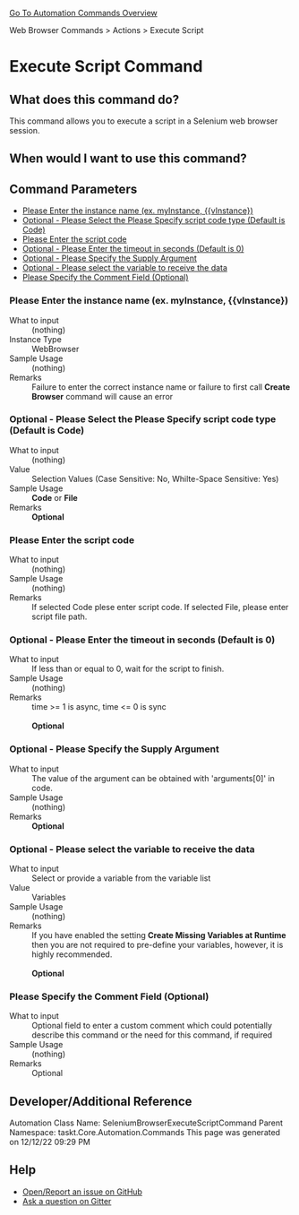 <!--TITLE: Execute Script Command -->
<!-- SUBTITLE: a command in the Web Browser Commands group. -->
[Go To Automation Commands Overview](/automation-commands.md)


Web Browser Commands &gt; Actions &gt; Execute Script


# Execute Script Command


## What does this command do?
This command allows you to execute a script in a Selenium web browser session.


## When would I want to use this command?



## Command Parameters
- [Please Enter the instance name (ex. myInstance, {{vInstance})](#param_0)
- [Optional - Please Select the Please Specify script code type (Default is Code)](#param_1)
- [Please Enter the script code](#param_2)
- [Optional - Please Enter the timeout in seconds (Default is 0)](#param_3)
- [Optional - Please Specify the Supply Argument](#param_4)
- [Optional - Please select the variable to receive the data](#param_5)
- [Please Specify the Comment Field (Optional)](#param_6)


<a id="param_0"></a>
### Please Enter the instance name (ex. myInstance, {{vInstance})


<dl>
<dt>What to input</dt><dd>(nothing)</dd>
<dt>Instance Type</dt><dd>WebBrowser</dd>
<dt>Sample Usage</dt><dd>(nothing)</dd>
<dt>Remarks</dt><dd>Failure to enter the correct instance name or failure to first call <strong>Create Browser</strong> command will cause an error</dd>
</dl>




<a id="param_1"></a>
### Optional - Please Select the Please Specify script code type (Default is Code)


<dl>
<dt>What to input</dt><dd>(nothing)</dd>
<dt>Value</dt><dd>Selection Values (Case Sensitive: No, Whilte-Space Sensitive: Yes)</dd>
<dt>Sample Usage</dt><dd><strong>Code</strong> or  <strong>File</strong></dd>
<dt>Remarks</dt><dd><strong>Optional</strong><br></dd>
</dl>




<a id="param_2"></a>
### Please Enter the script code


<dl>
<dt>What to input</dt><dd>(nothing)</dd>
<dt>Sample Usage</dt><dd>(nothing)</dd>
<dt>Remarks</dt><dd>If selected Code plese enter script code.
If selected File, please enter script file path.</dd>
</dl>




<a id="param_3"></a>
### Optional - Please Enter the timeout in seconds (Default is 0)


<dl>
<dt>What to input</dt><dd>If less than or equal to 0, wait for the script to finish.</dd>
<dt>Sample Usage</dt><dd>(nothing)</dd>
<dt>Remarks</dt><dd>time &gt;= 1 is async, time &lt;= 0 is sync<br><br>
<strong>Optional</strong><br></dd>
</dl>




<a id="param_4"></a>
### Optional - Please Specify the Supply Argument


<dl>
<dt>What to input</dt><dd>The value of the argument can be obtained with 'arguments[0]' in code.</dd>
<dt>Sample Usage</dt><dd>(nothing)</dd>
<dt>Remarks</dt><dd><strong>Optional</strong><br></dd>
</dl>




<a id="param_5"></a>
### Optional - Please select the variable to receive the data


<dl>
<dt>What to input</dt><dd>Select or provide a variable from the variable list</dd>
<dt>Value</dt><dd>Variables</dd>
<dt>Sample Usage</dt><dd>(nothing)</dd>
<dt>Remarks</dt><dd>If you have enabled the setting <strong>Create Missing Variables at Runtime</strong> then you are not required to pre-define your variables, however, it is highly recommended.<br><br>
<strong>Optional</strong><br></dd>
</dl>




<a id="param_6"></a>
### Please Specify the Comment Field (Optional)


<dl>
<dt>What to input</dt><dd>Optional field to enter a custom comment which could potentially describe this command or the need for this command, if required</dd>
<dt>Sample Usage</dt><dd>(nothing)</dd>
<dt>Remarks</dt><dd>Optional</dd>
</dl>




## Developer/Additional Reference
Automation Class Name: SeleniumBrowserExecuteScriptCommand
Parent Namespace: taskt.Core.Automation.Commands
This page was generated on 12/12/22 09:29 PM


## Help
- [Open/Report an issue on GitHub](https://github.com/rcktrncn/taskt/issues/new)
- [Ask a question on Gitter](https://gitter.im/taskt-rpa/Lobby)
